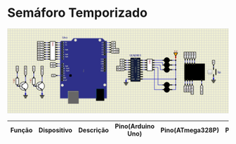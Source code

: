 # Semáforo Temporizado

![Circuito](img/circuito_8.png)

|Função|Dispositivo|Descrição|Pino(Arduino Uno)|Pino(ATmega328P)|PORT|
|:----:|:---------:|:-------:|:---------------:|:--------------:|:--:|
